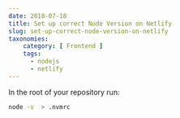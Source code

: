 ```yaml
---
date: 2018-07-18
title: Set up correct Node Version on Netlify
slug: set-up-correct-node-version-on-netlify
taxonomies: 
    category: [ Frontend ]
    tags:
      - nodejs
      - netlify
---
```


In the root of your repository run: 

```bash
node -v  > .nvmrc
```

